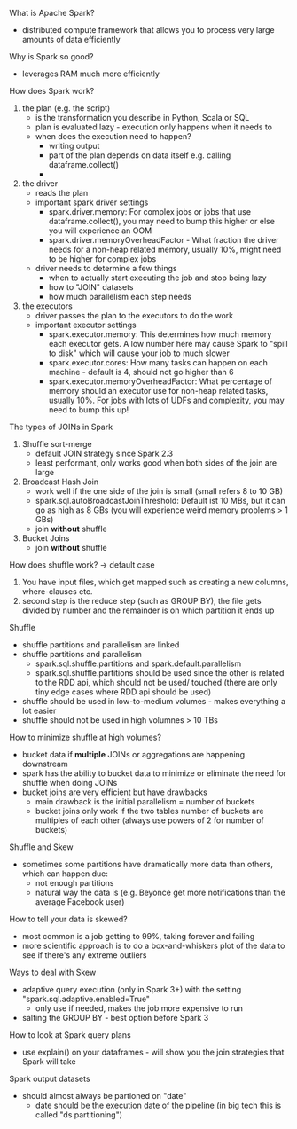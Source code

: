 What is Apache Spark?
- distributed compute framework that allows you to process very large amounts of data efficiently

Why is Spark so good?
- leverages RAM much more efficiently 

How does Spark work?
1. the plan (e.g. the script)
   - is the transformation you describe in Python, Scala or SQL
   - plan is evaluated lazy - execution only happens when it needs to
   - when does the execution need to happen?
     - writing output
     - part of the plan depends on data itself e.g. calling dataframe.collect()
     - 
2. the driver
    - reads the plan
    - important spark driver settings
      - spark.driver.memory: For complex jobs or jobs that use dataframe.collect(), you may need to bump this higher
      or else you will experience an OOM
      - spark.driver.memoryOverheadFactor - What fraction the driver needs for a non-heap related memory, usually 10%,
      might need to be higher for complex jobs
    - driver needs to determine a few things
      - when to actually start executing the job and stop being lazy
      - how to "JOIN" datasets
      - how much parallelism each step needs
3. the executors 
   - driver passes the plan to the executors to do the work
   - important executor settings
     - spark.executor.memory: This determines how much memory each executor gets. A low number here may cause Spark to 
     "spill to disk" which will cause your job to much slower
     - spark.executor.cores: How many tasks can happen on each machine - default is 4, should not go higher than 6
     - spark.executor.memoryOverheadFactor: What percentage of memory should an executor use for non-heap related tasks, 
     usually 10%. For jobs with lots of UDFs and complexity, you may need to bump this up!

The types of JOINs in Spark
1. Shuffle sort-merge 
   - default JOIN strategy since Spark 2.3
   - least performant, only works good when both sides of the join are large
2. Broadcast Hash Join
   - work well if the one side of the join is small (small refers 8 to 10 GB)
   - spark.sql.autoBroadcastJoinThreshold: Default ist 10 MBs, but it can go as high as 8 GBs (you will 
   experience weird memory problems > 1 GBs)
   - join **without** shuffle
3. Bucket Joins
   - join **without** shuffle

How does shuffle work? -> default case
1. You have input files, which get mapped such as creating a new columns, where-clauses etc.
2. second step is the reduce step (such as GROUP BY), the file gets divided by number and the remainder is on which
partition it ends up

Shuffle 
- shuffle partitions and parallelism are linked
- shuffle partitions and parallelism
  - spark.sql.shuffle.partitions and spark.default.parallelism
  - spark.sql.shuffle.partitions should be used since the other is related to the RDD api, which should not be 
  used/ touched (there are only tiny edge cases where RDD api should be used)
- shuffle should be used in low-to-medium volumes - makes everything a lot easier
- shuffle should not be used in high volumnes > 10 TBs

How to minimize shuffle at high volumes?
- bucket data if **multiple** JOINs or aggregations are happening downstream
- spark has the ability to bucket data to minimize or eliminate the need for shuffle when doing JOINs
- bucket joins are very efficient but have drawbacks
  - main drawback is the initial parallelism = number of buckets
  - bucket joins only work if the two tables number of buckets are multiples of each other (always use 
  powers of 2 for number of buckets)

Shuffle and Skew
- sometimes some partitions have dramatically more data than others, which can happen due:
  - not enough partitions
  - natural way the data is (e.g. Beyonce get more notifications than the average Facebook  user)

How to tell your data is skewed?
- most common is a job getting to 99%, taking forever and failing
- more scientific approach is to do a box-and-whiskers plot of the data to see if there's any extreme outliers

Ways to deal with Skew
- adaptive query execution (only in Spark 3+) with the setting "spark.sql.adaptive.enabled=True"
  - only use if needed, makes the job more expensive to run
- salting the GROUP BY - best option before Spark 3

How to look at Spark query plans
- use explain() on your dataframes - will show you the join strategies that Spark will take

Spark output datasets
- should almost always be partioned on "date"
  - date should be the execution date of the pipeline (in big tech this is called "ds partitioning")